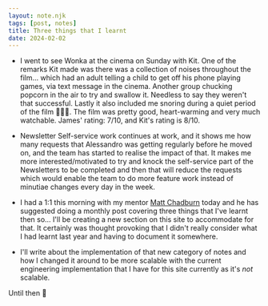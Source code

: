 ```yaml
---
layout: note.njk
tags: [post, notes]
title: Three things that I learnt
date: 2024-02-02
---
```


* I went to see Wonka at the cinema on Sunday with Kit. One of the remarks Kit made was there was a collection of noises throughout the film… which had an adult telling a child to get off his phone playing games, via text message in the cinema. Another group chucking popcorn in the air to try and swallow it. Needless to say they weren't that successful. Lastly it also included me snoring during a quiet period of the film 🤣🤣🤣. The film was pretty good, heart-warming and very much watchable. James' rating: 7/10, and Kit's rating is 8/10.

* Newsletter Self-service work continues at work, and it shows me how many requests that Alessandro was getting regularly before he moved on, and the team has started to realise the impact of that. It makes me more interested/motivated to try and knock the self-service part of the Newsletters to be completed and then that will reduce the requests which would enable the team to do more feature work instead of minutiae changes every day in the week.

* I had a 1:1 this morning with my mentor [Matt Chadburn](https://matt.chadburn.co.uk/) today and he has suggested doing a monthly post covering three things that I've learnt then so… I'll be creating a new section on this site to accommodate for that. It certainly was thought provoking that I didn't really consider what I had learnt last year and having to document it somewhere.

* I'll write about the implementation of that new category of notes and how I changed it around to be more scalable with the current engineering implementation that I have for this site currently as it's _not_ scalable.

Until then 👋
